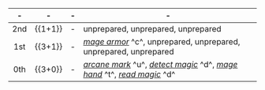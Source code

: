 -|-|-|-
:-:|:-:|:-:|-
2nd | {{1+1}} |-| unprepared, unprepared, unprepared
1st | {{3+1}} |-| *[mage armor]* ^c^, unprepared, unprepared, unprepared, unprepared
0th | {{3+0}} |-| *[arcane mark]* ^u^, *[detect magic]* ^d^, *[mage hand]* ^t^, *[read magic]* ^d^

[2nd]: #

[1st]: #
  [mage armor]: :d20-spell:mage-armor

[0th]: #
  [acid splash]: :d20-spell:acid-splash
  [arcane mark]: :d20-spell:arcane-mark
  [bleed]: :d20-spell:bleed
  [dancing lights]: :d20-spell:dancing-lights
  [daze]: :d20-spell:daze
  [detect magic]: :d20-spell:detect-magic
  [detect poison]: :d20-spell:detect-poison
  [disrupt undead]: :d20-spell:disrupt-undead
  [flare]: :d20-spell:flare
  [ghost sound]: :d20-spell:ghost-sound
  [light]: :d20-spell:light
  [mage hand]: :d20-spell:mage-hand
  [mending]: :d20-spell:mending
  [message]: :d20-spell:message
  [open/close]: :d20-spell:open-close
  [prestidigitation]: :d20-spell:prestidigitation
  [ray of frost]: :d20-spell:ray-of-frost
  [read magic]: :d20-spell:read-magic
  [resistance]: :d20-spell:resistance
  [touch of fatigue]: :d20-spell:touch-of-fatigue